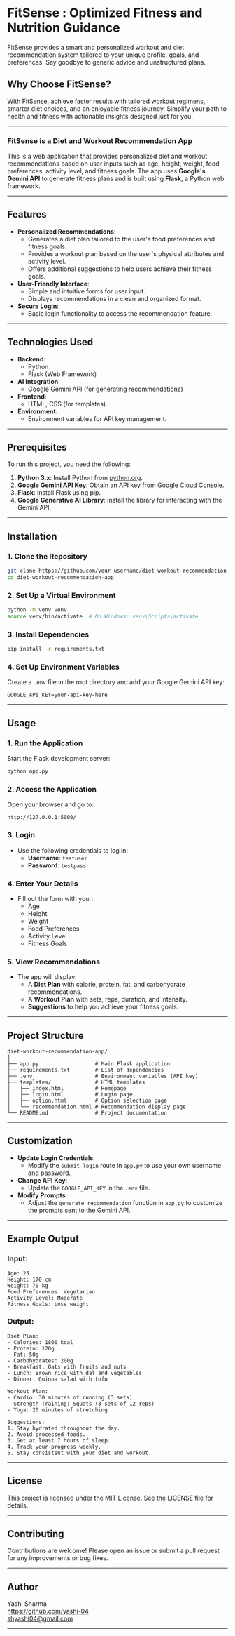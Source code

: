 # FitSense : Optimized Fitness and Nutrition Guidance
FitSense provides a smart and personalized workout and diet recommendation system tailored to your unique profile, goals, and preferences. Say goodbye to generic advice and unstructured plans.


## Why Choose FitSense?
 With FitSense, achieve faster results with tailored workout regimens, smarter diet choices, and an enjoyable fitness journey. Simplify your path to health and fitness with actionable insights designed just for you.

---

### FitSense is a Diet and Workout Recommendation App

This is a web application that provides personalized diet and workout recommendations based on user inputs such as age, height, weight, food preferences, activity level, and fitness goals. The app uses **Google's Gemini API** to generate fitness plans and is built using **Flask**, a Python web framework.

---

## Features
- **Personalized Recommendations**:
  - Generates a diet plan tailored to the user's food preferences and fitness goals.
  - Provides a workout plan based on the user's physical attributes and activity level.
  - Offers additional suggestions to help users achieve their fitness goals.
- **User-Friendly Interface**:
  - Simple and intuitive forms for user input.
  - Displays recommendations in a clean and organized format.
- **Secure Login**:
  - Basic login functionality to access the recommendation feature.

---

## Technologies Used
- **Backend**:
  - Python
  - Flask (Web Framework)
- **AI Integration**:
  - Google Gemini API (for generating recommendations)
- **Frontend**:
  - HTML, CSS (for templates)
- **Environment**:
  - Environment variables for API key management.

---

## Prerequisites
To run this project, you need the following:
1. **Python 3.x**: Install Python from [python.org](https://www.python.org/).
2. **Google Gemini API Key**: Obtain an API key from [Google Cloud Console](https://console.cloud.google.com/).
3. **Flask**: Install Flask using pip.
4. **Google Generative AI Library**: Install the library for interacting with the Gemini API.

---

## Installation

### 1. Clone the Repository
```bash
git clone https://github.com/your-username/diet-workout-recommendation-app.git
cd diet-workout-recommendation-app
```

### 2. Set Up a Virtual Environment
```bash
python -m venv venv
source venv/bin/activate  # On Windows: venv\Scripts\activate
```

### 3. Install Dependencies
```bash
pip install -r requirements.txt
```

### 4. Set Up Environment Variables
Create a `.env` file in the root directory and add your Google Gemini API key:
```plaintext
GOOGLE_API_KEY=your-api-key-here
```

---

## Usage

### 1. Run the Application
Start the Flask development server:
```bash
python app.py
```

### 2. Access the Application
Open your browser and go to:
```
http://127.0.0.1:5000/
```

### 3. Login
- Use the following credentials to log in:
  - **Username**: `testuser`
  - **Password**: `testpass`

### 4. Enter Your Details
- Fill out the form with your:
  - Age
  - Height
  - Weight
  - Food Preferences
  - Activity Level
  - Fitness Goals

### 5. View Recommendations
- The app will display:
  - A **Diet Plan** with calorie, protein, fat, and carbohydrate recommendations.
  - A **Workout Plan** with sets, reps, duration, and intensity.
  - **Suggestions** to help you achieve your fitness goals.

---

## Project Structure
```
diet-workout-recommendation-app/
│
├── app.py                  # Main Flask application
├── requirements.txt        # List of dependencies
├── .env                    # Environment variables (API key)
├── templates/              # HTML templates
│   ├── index.html          # Homepage
│   ├── login.html          # Login page
│   ├── option.html         # Option selection page
│   └── recommendation.html # Recommendation display page
└── README.md               # Project documentation
```

---

## Customization
- **Update Login Credentials**:
  - Modify the `submit-login` route in `app.py` to use your own username and password.
- **Change API Key**:
  - Update the `GOOGLE_API_KEY` in the `.env` file.
- **Modify Prompts**:
  - Adjust the `generate_recommendation` function in `app.py` to customize the prompts sent to the Gemini API.

---

## Example Output

### Input:
```plaintext
Age: 25
Height: 170 cm
Weight: 70 kg
Food Preferences: Vegetarian
Activity Level: Moderate
Fitness Goals: Lose weight
```

### Output:
```plaintext
Diet Plan:
- Calories: 1800 kcal
- Protein: 120g
- Fat: 50g
- Carbohydrates: 200g
- Breakfast: Oats with fruits and nuts
- Lunch: Brown rice with dal and vegetables
- Dinner: Quinoa salad with tofu

Workout Plan:
- Cardio: 30 minutes of running (3 sets)
- Strength Training: Squats (3 sets of 12 reps)
- Yoga: 20 minutes of stretching

Suggestions:
1. Stay hydrated throughout the day.
2. Avoid processed foods.
3. Get at least 7 hours of sleep.
4. Track your progress weekly.
5. Stay consistent with your diet and workout.
```

---

## License
This project is licensed under the MIT License. See the [LICENSE](LICENSE) file for details.

---

## Contributing
Contributions are welcome! Please open an issue or submit a pull request for any improvements or bug fixes.

---

## Author
Yashi Sharma <br>
https://github.com/yashi-04 <br>
shyashi04@gmail.com <br>

---

